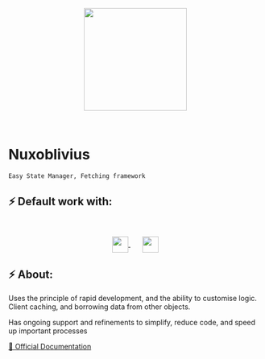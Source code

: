 <p align="center">
  <a href="https://notelementimport.github.io/nuxoblivius-docs" target="_blank" rel="noopener noreferrer">
    <img width='204px' align="center" src="https://notelementimport.github.io/nuxoblivius-docs/nuxoblivius.png">
  </a>
</p>

<br>

# Nuxoblivius

```
Easy State Manager, Fetching framework
```

## ⚡ Default work with:

<br>

<p align="center">
  <a href="https://vuejs.org/" target="_blank" rel="noopener noreferrer">
    <img width='32px' align="center" src="https://upload.wikimedia.org/wikipedia/commons/f/f1/Vue.png?20170311074507">
  </a>
   
   
   
  <a href="https://nuxt.com/" target="_blank" rel="noopener noreferrer">
    <img height='32px' align="center" src="https://upload.wikimedia.org/wikipedia/commons/thumb/d/d6/Logo_Nuxt_Black_%282023%29.svg/1920px-Logo_Nuxt_Black_%282023%29.svg.png">
  </a>
</p>

## ⚡ About:

Uses the principle of rapid development, and the ability to customise logic. Client caching, and borrowing data from other objects.

Has ongoing support and refinements to simplify, reduce code, and speed up important processes

[🔧 Official Documentation](https://notelementimport.github.io/nuxoblivius-docs)
